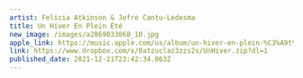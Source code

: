 ```yaml
---
artist: Felicia Atkinson & Jefre Cantu-Ledesma
title: Un Hiver En Plein Été
new_image: /images/a2069033068_10.jpg
apple_link: https://music.apple.com/us/album/un-hiver-en-plein-%C3%A9t%C3%A9/1597388179
link: https://www.dropbox.com/s/8atzuclaz3zzs2s/UnHiver.zip?dl=1
published_date: 2021-12-21T23:42:34.063Z
---
```

